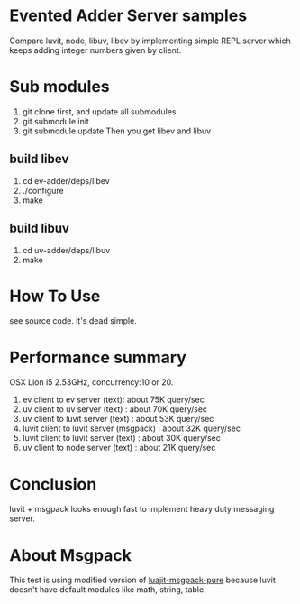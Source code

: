 Evented Adder Server samples 
=====
Compare luvit, node, libuv, libev by implementing simple REPL server which keeps adding integer numbers given by client.



Sub modules
=====
1. git clone first, and update all submodules.
2. git submodule init
3. git submodule update           Then you get libev and libuv

build libev
----
1. cd ev-adder/deps/libev
2. ./configure
3. make

build libuv
----
1. cd uv-adder/deps/libuv
2. make 


How To Use
======
see source code. it's dead simple.



Performance summary 
======
OSX Lion i5 2.53GHz, concurrency:10 or 20.

1. ev client to ev server (text): about 75K query/sec
2. uv client to uv server (text) : about 70K query/sec
3. uv client to luvit server (text) : about 53K query/sec
4. luvit client to luvit server (msgpack) : about 32K query/sec
5. luvit client to luvit server (text) : about 30K query/sec
6. uv client to node server (text) : about 21K query/sec

Conclusion
=====
luvit + msgpack looks enough fast to implement heavy duty messaging server.

About Msgpack
=====
This test is using modified version of 
[luajit-msgpack-pure](https://github.com/catwell/luajit-msgpack-pure) 
because luvit doesn't have default modules like math, string, table.



